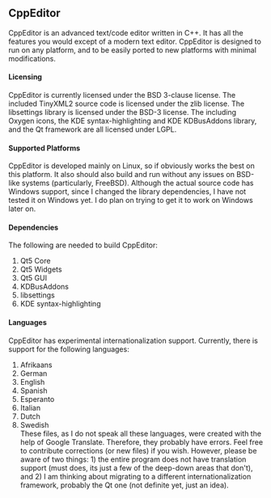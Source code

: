 ## CppEditor
CppEditor is an advanced text/code editor written in C++. It has all the features you would except of a modern text editor. CppEditor is designed to run on any platform, and to be easily ported to new platforms with minimal modifications.

#### Licensing
CppEditor is currently licensed under the BSD 3-clause license. The included TinyXML2 source code is licensed under the zlib license. The libsettings library is licensed under the BSD-3 license. The including Oxygen icons, the KDE syntax-highlighting and KDE KDBusAddons library, and the Qt framework are all licensed under LGPL.

#### Supported Platforms
CppEditor is developed mainly on Linux, so if obviously works the best on this platform. It also should also build and run without any issues on BSD-like systems (particularly, FreeBSD). Although the actual source code has Windows support, since I changed the library dependencies, I have not tested it on Windows yet. I do plan on trying to get it to work on Windows later on.

#### Dependencies
The following are needed to build CppEditor:   
1. Qt5 Core
2. Qt5 Widgets
3. Qt5 GUI
4. KDBusAddons
5. libsettings
6. KDE syntax-highlighting

#### Languages
CppEditor has experimental internationalization support. Currently, there is support for the following languages:   
1. Afrikaans
2. German
3. English
4. Spanish
5. Esperanto
6. Italian
7. Dutch
8. Swedish   
These files, as I do not speak all these languages, were created with the help of Google Translate. Therefore, they probably have errors. Feel free to contribute corrections (or new files) if you wish. However, please be aware of two things: 1) the entire program does not have translation support (must does, its just a few of the deep-down areas that don't), and 2) I am thinking about migrating to a different internationalization framework, probably the Qt one (not definite yet, just an idea).


